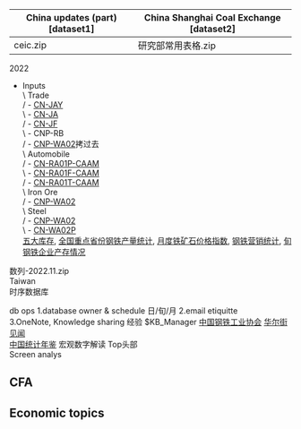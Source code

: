 
| China updates (part) [dataset1] | China Shanghai Coal Exchange [dataset2] |  
| ----------------------------------| -----------------------------|  
| ceic.zip | 研究部常用表格.zip |  

2022  
+ Inputs  
\    Trade  
/      - [CN-JAY](https://github.com/WillaFan/Software-engineering-papers-and-tools/blob/main/topics/data/economics/CN-JAY.xlsx)  
\      - [CN-JA](https://github.com/WillaFan/Software-engineering-papers-and-tools/blob/main/topics/data/economics/CN-JA.xlsx)  
/      - [CN-JF](https://github.com/WillaFan/Software-engineering-papers-and-tools/blob/main/topics/data/economics/CN-JF.xlsx)  
\      - CNP-RB  
/      - [CNP-WA02]()拷过去  
\    Automobile  
/      - [CN-RA01P-CAAM]()    
\      - [CN-RA01F-CAAM]()  
/      - [CN-RA01T-CAAM]()  
\    Iron Ore  
/      - [CNP-WA02]()  
\    Steel  
/      - [CNP-WA02]()  
\      - [CN-WA02P]()  
[五大库存](https://news.metal.net.cn/list-203-1.html), [全国重点省份钢铁产量统计](https://news.metal.net.cn/list-201-1.html), [月度铁矿石价格指数](https://news.metal.net.cn/list-112-1.html), [钢铁营销统计](https://news.metal.net.cn/list-204-2.html), [旬钢铁企业产存情况](http://www.chinaisa.org.cn/gxportal/xfgl/portal/list.html?columnId=2e3c87064bdfc0e43d542d87fce8bcbc8fe0463d5a3da04d7e11b4c7d692194b)  


数列-2022.11.zip   
Taiwan  
时序数据库  

db ops  1.database owner & schedule 日/旬/月 2.email etiquitte  
3.OneNote, Knowledge sharing 经验 $KB_Manager [中国钢铁工业协会](http://www.chinaisa.org.cn/gxportal/xfgl/portal/list.html?columnId=2e3c87064bdfc0e43d542d87fce8bcbc8fe0463d5a3da04d7e11b4c7d692194b)  [华尔街见闻](https://wallstreetcn.com/live/global)  
[中国统计年鉴](http://www.stats.gov.cn/tjsj/ndsj/) 宏观数字解读 Top头部  
Screen analys

## CFA


## Economic topics

 
